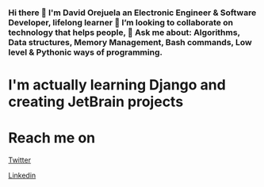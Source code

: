 ### Hi there 👋 I'm David Orejuela an Electronic Engineer & Software Developer, lifelong learner 👯 I’m looking to collaborate on technology that helps people, 💬 Ask me about: Algorithms, Data structures, Memory Management, Bash commands, Low level & Pythonic ways of programming.

# I'm actually learning Django and creating JetBrain projects

# Reach me on

[Twitter](https://twitter.com/DavidOrejuela14)

[Linkedin](https://www.linkedin.com/in/davidorejuela14/)
<!--
**daorejuela1/daorejuela1** is a ✨ _special_ ✨ repository because its `README.md` (this file) appears on your GitHub profile.

Here are some ideas to get you started:

- 🔭 I’m currently working on ...
- 🌱 I’m currently learning ...
- 👯 I’m looking to collaborate on ...
- 🤔 I’m looking for help with ...
- 💬 Ask me about ...
- 📫 How to reach me: ...
- 😄 Pronouns: ...
- ⚡ Fun fact: ...
-->
